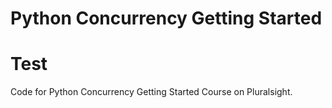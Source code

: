 # Python Concurrency Getting Started
# Test
Code for Python Concurrency Getting Started Course on Pluralsight.
